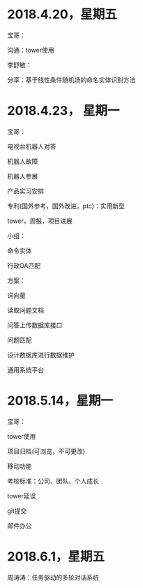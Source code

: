 # 2018.4.20，星期五

宝哥：

沟通：tower使用

李舒敏：

分享：基于线性条件随机场的命名实体识别方法



# 2018.4.23， 星期一

宝哥：

电视台机器人对答

机器人故障

机器人参展

产品实习安排

专利(国外参考，国外改进，ptc)：实用新型

tower，周报，项目进展



小组：

命令实体



行政QA匹配

方案：

词向量

读取问题文档

问答上传数据库接口

问题匹配

设计数据库进行数据维护

通用系统平台

# 2018.5.14，星期一

宝哥：

tower使用

项目归档(可浏览，不可更改)

移动功能

考核标准：公司、团队、个人成长

tower延误

git提交

邮件办公

# 2018.6.1，星期五

周涛涛：任务驱动的多轮对话系统








